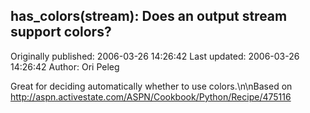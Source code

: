 ## has_colors(stream): Does an output stream support colors? 
Originally published: 2006-03-26 14:26:42 
Last updated: 2006-03-26 14:26:42 
Author: Ori Peleg 
 
Great for deciding automatically whether to use colors.\n\nBased on http://aspn.activestate.com/ASPN/Cookbook/Python/Recipe/475116